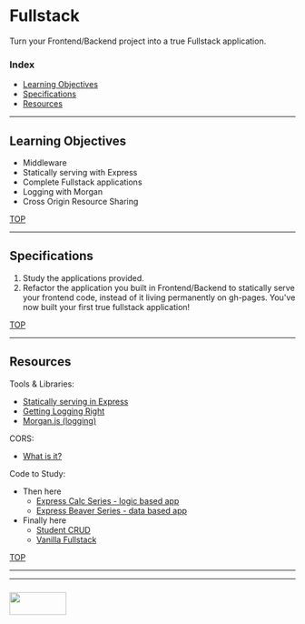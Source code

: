 # Fullstack

Turn your Frontend/Backend project into a true Fullstack application.

### Index
* [Learning Objectives](#learning-objectives)
* [Specifications](#specifications)
* [Resources](#resources)

---

## Learning Objectives

* Middleware
* Statically serving with Express
* Complete Fullstack applications
* Logging with Morgan
* Cross Origin Resource Sharing

[TOP](#index)

---

## Specifications


1. Study the applications provided.
2. Refactor the application you built in Frontend/Backend to statically serve your frontend code, instead of it living permanently on gh-pages.  You've now built your first true fullstack application!

[TOP](#index)

---

## Resources

Tools & Libraries:
* [Statically serving in Express](https://scotch.io/tutorials/use-expressjs-to-deliver-html-files)
* [Getting Logging Right](https://blog.risingstack.com/node-js-logging-tutorial/)
* [Morgan.js (logging)](https://github.com/expressjs/morgan)

CORS:
* [What is it?](https://www.codecademy.com/articles/what-is-cors)


Code to Study:
* Then here
  * [Express Calc Series - logic based app](https://github.com/elewa-academy/General-Resources/tree/master/code-to-study/progressive-refactors/express-calc-series)
  * [Express Beaver Series - data based app](https://github.com/elewa-academy/General-Resources/tree/master/code-to-study/progressive-refactors/express-beaver-crud-series)
* Finally here
  * [Student CRUD](https://github.com/elewa-academy/General-Resources/tree/master/code-to-study/code-alongs/express/rien-studentCrud)
  * [Vanilla Fullstack](https://github.com/elewa-student/Vanilla-Fullstack)

[TOP](#index)

___
___
### <a href="http://elewa.education/blog" target="_blank"><img src="https://user-images.githubusercontent.com/18554853/34921062-506450ae-f97d-11e7-875f-6feeb26ad72d.png" width="100" height="40"/></a>

